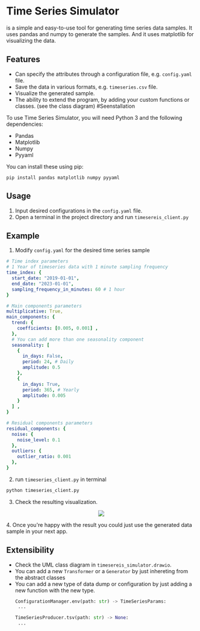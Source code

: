 # Time Series Simulator

 is a simple and easy-to-use tool for generating time series data samples. It uses pandas and numpy to generate the samples. And it uses matplotlib for visualizing the data.

## Features

-   Can specify the attributes through a configuration file, e.g. `config.yaml` file.
-   Save the data in various formats, e.g. `timeseries.csv` file.
-   Visualize the generated sample.
-   The ability to extend the program, by adding your custom functions or classes. (see the class diagram)
#Seenstallation

To use Time Series Simulator, you will need Python 3 and the following dependencies:

-   Pandas
-   Matplotlib
-   Numpy
-   Pyyaml

You can install these using pip:
```
pip install pandas matplotlib numpy pyyaml
```

## Usage

1.  Input desired configurations in the `config.yaml` file.
2.  Open a terminal in the project directory and run `timesereis_client.py`

## Example
1. Modify `config.yaml` for the desired time series sample
```yaml
# Time index parameters
# 1 Year of timeseries data with 1 minute sampling frequency
time_index: {
  start_date: "2019-01-01",
  end_date: "2023-01-01",
  sampling_frequency_in_minutes: 60 # 1 hour
}

# Main components parameters
multiplicative: True,
main_components: {
  trend: {
    coefficients: [0.005, 0.001] ,
  },
  # You can add more than one seasonality component
  seasonality: [
    {
      in_days: False,
      period: 24, # Daily
      amplitude: 0.5
    },
    {
      in_days: True,
      period: 365, # Yearly
      amplitude: 0.005
    }
  ] ,
}

# Residual components parameters
residual_components: {
  noise: {
    noise_level: 0.1
  },
  outliers: {
    outlier_ratio: 0.001
  },
}
```
2. run `timeseries_client.py` in terminal
```bash
python timeseries_client.py
```
3. Check the resulting visualization.
<p align="center">
    <img src="https://github.com/MMostafa-Hub/Headway-GS-Data-Track-Tasks/blob/main/images/vis.JPG">
</p>
  4. Once you're happy with the result you could just use the generated data sample in your next app.

## Extensibility 
- Check the UML class diagram in `timesereis_simulator.drawio`.
- You can add a new `Transformer` or a `Generator` by just inhereting from the abstract classes
- You can add a new type of data dump or configuration by just adding a new function with the new type.
  ```python
  ConfigurationManager.env(path: str) -> TimeSeriesParams:
   ...
  ```
  ```python
  TimeSeriesProducer.tsv(path: str) -> None:
   ...
  ```
